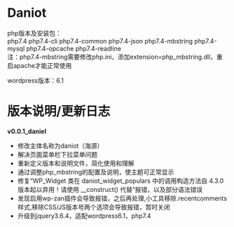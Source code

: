 # Daniot

php版本及安装包：                             
  php7.4 php7.4-cli php7.4-common php7.4-json php7.4-mbstring php7.4-mysql php7.4-opcache php7.4-readline  
注：php7.4-mbstring需要修改php.ini，添加extension=php_mbstring.dll，重启apache才能正常使用 

wordpress版本：6.1


# 版本说明/更新日志
**v0.0.1_daniel**

* 修改主体名称为daniot（海源）
* 解决页面菜单栏下拉菜单问题
* 重新定义版本和说明文件，简化使用和理解
* 通过调整php_mbstring的配置及说明，使主题可正常显示
* 修复“WP_Widget 类在 daniot_widget_populars 中的调用构造方法自 4.3.0 版本起以弃用！请使用 __construct() 代替”报错，以及部分语法错误
* 发现启用wp-zan插件会导致报错，之后再处理,小工具移除.recentcomments样式,移除CSS/JS版本号两个选项会导致报错，暂时关闭
* 升级到jquery3.6.4，适配wordpress6.1，php7.4